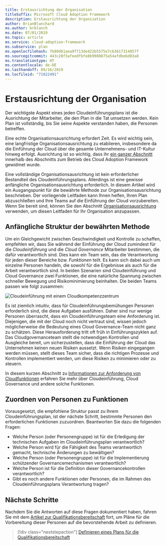 ```yaml
---
title: Erstausrichtung der Organisation
titleSuffix: Microsoft Cloud Adoption Framework
description: Erstausrichtung der Organisation
author: BrianBlanchard
ms.author: brblanch
ms.date: 07/01/2019
ms.topic: article
ms.service: cloud-adoption-framework
ms.subservice: plan
ms.openlocfilehash: 7b80d61aea9f713de422b5575e7cb3617314857f
ms.sourcegitcommit: 443c28f3afeedfbfe8b9980875a54afdbebd83a8
ms.translationtype: HT
ms.contentlocale: de-DE
ms.lasthandoff: 09/16/2019
ms.locfileid: "71022491"
---
```

# <a name="initial-organization-alignment"></a>Erstausrichtung der Organisation

Der wichtigste Aspekt eines jeden Cloudeinführungsplans ist die Ausrichtung der Mitarbeiter, die den Plan in die Tat umsetzen werden. Kein Plan ist vollständig, bis Sie seine Aspekte verstanden haben, die Personen betreffen.

Eine echte Organisationsausrichtung erfordert Zeit. Es wird wichtig sein, eine langfristige Organisationsausrichtung zu etablieren, insbesondere da die Einführung der Cloud über die gesamte Unternehmens- und IT-Kultur hinweg erfolgt. Ausrichtung ist so wichtig, dass ihr [ein ganzer Abschnitt](../organize/index.md) innerhalb des Abschnitts zum Betrieb des Cloud Adoption Framework gewidmet wurde.

Eine vollständige Organisationsausrichtung ist kein erforderlicher Bestandteil des Cloudeinführungsplans. Allerdings ist eine gewisse anfängliche Organisationsausrichtung erforderlich. In diesem Artikel wird ein Ausgangspunkt für die bewährte Methode zur Organisationsausrichtung beschrieben. Der vorliegende Leitfaden kann Ihnen helfen, Ihren Plan abzuschließen und Ihre Teams auf die Einführung der Cloud vorzubereiten. Wenn Sie bereit sind, können Sie den Abschnitt [Organisationsausrichtung](../organize/index.md) verwenden, um diesen Leitfaden für Ihr Organisation anzupassen.

## <a name="initial-best-practice-structure"></a>Anfängliche Struktur der bewährten Methode

Um ein Gleichgewicht zwischen Geschwindigkeit und Kontrolle zu schaffen, empfehlen wir, dass Sie während der Einführung der Cloud zumindest für die *Cloudeinführung* und die *Cloud Governance* Mitarbeiter bestimmen, die dafür verantwortlich sind. Dies kann ein Team sein, das die Verantwortung für jeden dieser Bereiche bzw. *Funktionen* teilt. Es kann sich dabei auch um einzelne Personen handeln, die sowohl für die Ergebnisse als auch für die Arbeit verantwortlich sind. In beiden Szenarien sind Cloudeinführung und Cloud Governance zwei Funktionen, die eine natürliche Spannung zwischen schneller Bewegung und Risikominimierung beinhalten. Die beiden Teams passen wie folgt zusammen:

![Cloudeinführung mit einem Cloudkompetenzzentrum](../_images/ready/org-ready-best-practice.png)

Es ist ziemlich intuitiv, dass für Cloudeinführungsbemühungen Personen erforderlich sind, die diese Aufgaben ausführen. Daher sind nur wenige Personen überrascht, dass ein Cloudeinführungsteam eine Anforderung ist. Diejenigen, die mit der Cloud noch nicht vertraut sind, wissen jedoch möglicherweise die Bedeutung eines Cloud Governance-Team nicht ganz zu schätzen. Diese Herausforderung tritt oft früh in Einführungszyklen auf. Das Cloudgovernanceteam stellt die notwendigen Kontrollen und Ausgleiche bereit, um sicherzustellen, dass die Einführung der Cloud das Unternehmen keinen neuen Risiken aussetzt. Wenn Risiken eingegangen werden müssen, stellt dieses Team sicher, dass die richtigen Prozesse und Kontrollen implementiert werden, um diese Risiken zu minimieren oder zu steuern.

In diesem kurzen Abschnitt zu [Informationen zur Anforderung von Cloudfunktionen](../organize/index.md?#understand-required-cloud-capabilities) erfahren Sie mehr über Cloudeinführung, Cloud Governance und andere solche Funktionen.

## <a name="map-people-to-capabilities"></a>Zuordnen von Personen zu Funktionen

Vorausgesetzt, die empfohlene Struktur passt zu Ihrem Cloudeinführungsplan, ist der nächste Schritt, bestimmte Personen den erforderlichen Funktionen zuzuordnen. Beantworten Sie dazu die folgenden Fragen:

- Welche Person (oder Personengruppe) ist für die Erledigung der technischen Aufgaben im Cloudeinführungsplan verantwortlich?
- Welche Person wird für die Fähigkeit des Teams verantwortlich gemacht, technische Änderungen zu bewältigen?
- Welche Person (oder Personengruppe) ist für die Implementierung schützender Governancemechanismen verantwortlich?
- Welche Person ist für die Definition dieser Governancekontrollen verantwortlich?
- Gibt es noch andere Funktionen oder Personen, die im Rahmen des Cloudeinführungsplans Verantwortung tragen?

## <a name="next-steps"></a>Nächste Schritte

Nachdem Sie die Antworten auf diese Fragen dokumentiert haben, fahren Sie mit dem [Artikel zur Qualifikationsbereitschaft](./adapt-roles-skills-processes.md) fort, um Pläne für die Vorbereitung dieser Personen auf die bevorstehende Arbeit zu definieren.

> [!div class="nextstepaction"]
> [Definieren eines Plans für die Qualifikationsbereitschaft](./adapt-roles-skills-processes.md)
